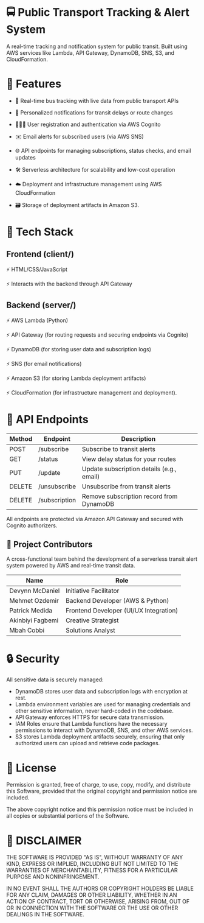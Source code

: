# 🚍 Public Transport Tracking & Alert System
A real-time tracking and notification system for public transit. Built using AWS services like Lambda, API Gateway, DynamoDB, SNS, S3, and CloudFormation.


# 🚀 Features

* 🚌 Real-time bus tracking with live data from public transport APIs

* 🔔 Personalized notifications for transit delays or route changes

* 🧑‍🤝‍🧑 User registration and authentication via AWS Cognito

* ✉️ Email alerts for subscribed users (via AWS SNS)

* 🌐 API endpoints for managing subscriptions, status checks, and email updates

* 🛠 Serverless architecture for scalability and low-cost operation

* ☁️ Deployment and infrastructure management using AWS CloudFormation

* 🗃 Storage of deployment artifacts in Amazon S3.


# 🧱 Tech Stack

## Frontend (client/)
   ⚡ HTML/CSS/JavaScript

   ⚡ Interacts with the backend through API Gateway  

## Backend (server/)
   ⚡ AWS Lambda (Python)  

   ⚡ API Gateway (for routing requests and securing endpoints via Cognito)

   ⚡ DynamoDB (for storing user data and subscription logs)  

   ⚡ SNS (for email notifications)  

   ⚡ Amazon S3 (for storing Lambda deployment artifacts)

   ⚡ CloudFormation (for infrastructure management and deployment).



# 🚏 API Endpoints

| Method | Endpoint                  | Description                                  |
|--------|---------------------------|----------------------------------------------|
| POST   | /subscribe                | Subscribe to transit alerts                  |
| GET    | /status                   | View delay status for your routes            |
| PUT    | /update                   | Update subscription details (e.g., email)    |
| DELETE | /unsubscribe              | Unsubscribe from transit alerts              |
| DELETE | /subscription             | Remove subscription record from DynamoDB     |


 All endpoints are protected via Amazon API Gateway and secured with Cognito authorizers.



## 👥 Project Contributors

A cross-functional team behind the development of a serverless transit alert system powered by AWS and real-time transit data.

| Name                 | Role                                   |
|----------------------|----------------------------------------|
| Devynn McDaniel      | Initiative Facilitator                 |
| Mehmet Ozdemir       | Backend Developer (AWS & Python)       |
| Patrick Medida       | Frontend Developer (UI/UX Integration) |
| Akinbiyi Fagbemi     | Creative Strategist                    |
| Mbah Cobbi           | Solutions Analyst                      |



# 🔒 Security

All sensitive data is securely managed:

* DynamoDB stores user data and subscription logs with encryption at rest.
* Lambda environment variables are used for managing credentials and other sensitive information, never hard-coded in the codebase.
* API Gateway enforces HTTPS for secure data transmission.
* IAM Roles ensure that Lambda functions have the necessary permissions to interact with DynamoDB, SNS, and other AWS services.
* S3 stores Lambda deployment artifacts securely, ensuring that only authorized users can upload and retrieve code packages.


# 📄 License

Permission is granted, free of charge, to use, copy, modify, and distribute this Software, provided that the original copyright and permission notice are included.

The above copyright notice and this permission notice must be included in all copies or substantial portions of the Software.


# 📜 DISCLAIMER

THE SOFTWARE IS PROVIDED "AS IS", WITHOUT WARRANTY OF ANY KIND, EXPRESS OR IMPLIED, INCLUDING BUT NOT LIMITED TO THE WARRANTIES OF MERCHANTABILITY, FITNESS FOR A PARTICULAR PURPOSE AND NONINFRINGEMENT.

IN NO EVENT SHALL THE AUTHORS OR COPYRIGHT HOLDERS BE LIABLE FOR ANY CLAIM, DAMAGES OR OTHER LIABILITY, WHETHER IN AN ACTION OF CONTRACT, TORT OR OTHERWISE, ARISING FROM, OUT OF OR IN CONNECTION WITH THE SOFTWARE OR THE USE OR OTHER DEALINGS IN THE SOFTWARE.